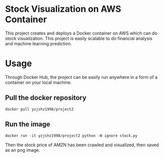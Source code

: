 # Stock Visualization on AWS Container
This project creates and deploys a Docker container on AWS which can do stock visualization. This project is easily scalable to do financial analysis and machine learning prediction.

# Usage
Through Docker Hub, the project can be easily run anywhere in a form of a container on your local machine.

## Pull the docker repository
```
docker pull yzjshz1998/project2
```

## Run the image
```
docker run -it yzjshz1998/project2 python -W ignore stock.py
```

Then the stock price of AMZN has been crawled and visualized, then saved as an png image.
